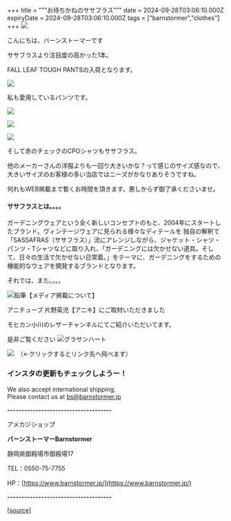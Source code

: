 +++
title = """お待ちかねのササフラス"""
date = 2024-09-28T03:06:10.000Z
expiryDate = 2024-09-28T03:06:10.000Z
tags = ["barnstormer","clothes"]
+++
[![](https://stat.ameba.jp/user_images/20231023/16/barnstormer-go/b2/03/p/o0420015015354743273.png)](https://ameblo.jp/barnstormer-go/entry-12825670498.html)

こんにちは、バーンストーマーです

ササフラスより注目度の高かった1本。

FALL LEAF TOUGH PANTSの入荷となります。

[![](https://stat.ameba.jp/user_images/20240928/12/barnstormer-go/cd/c8/j/o0466070015491471286.jpg)](https://stat.ameba.jp/user_images/20240928/12/barnstormer-go/cd/c8/j/o0466070015491471286.jpg)

私も愛用しているパンツです。

[![](https://stat.ameba.jp/user_images/20240928/12/barnstormer-go/10/c0/j/o0466070015491471289.jpg)](https://stat.ameba.jp/user_images/20240928/12/barnstormer-go/10/c0/j/o0466070015491471289.jpg)

[![](https://stat.ameba.jp/user_images/20240928/12/barnstormer-go/75/1b/j/o0466070015491471290.jpg)](https://stat.ameba.jp/user_images/20240928/12/barnstormer-go/75/1b/j/o0466070015491471290.jpg)

[![](https://stat.ameba.jp/user_images/20240928/12/barnstormer-go/bf/f0/j/o0466070015491471292.jpg)](https://stat.ameba.jp/user_images/20240928/12/barnstormer-go/bf/f0/j/o0466070015491471292.jpg)

そして赤のチェックのCPOシャツもササフラス。

他のメーカーさんの洋服よりも一回り大きいかな？って感じのサイズ感なので、大きいサイズのお客様の多い当店ではニーズがかなりありそうですね。

何れもWEB掲載まで暫くお時間を頂きます。悪しからず御了承くださいませ。

#### ササフラスとは。。。。

ガーデニングウェアという全く新しいコンセプトのもと、2004年にスタートしたブランド。ヴィンテージウェアに見られる様々なディテールを 独自の解釈で「SASSAFRAS（ササフラス）」流にアレンジしながら、ジャケット・シャツ・パンツ・Tシャツなどに取り入れ、「ガーデニングには欠かせない道具。そして、日々の生活で欠かせない日常着。」をテーマに、ガーデニングをするための機能的なウェアを開発するブランドとなります。

それでは、また。。。。

![鉛筆](https://stat100.ameba.jp/blog/ucs/img/char/char3/519.png)【メディア掲載について】

アニチューブ 片野英児【アニキ】にご取材いただきました

モヒカン小川のレザーチャンネルにてご紹介いただいてます。

是非ご覧ください ![グラサンハート](https://stat100.ameba.jp/blog/ucs/img/char/char3/148.png)

[![](https://stat.ameba.jp/user_images/20230412/16/barnstormer-go/6a/23/p/o0108010815269242493.png)](https://www.instagram.com/barnstormer_daily/)　（←クリックするとリンク先へ飛べます）

### インスタの更新もチェックしようー！

We also accept international shipping,  
Please contact us at bs@barnstormer.jp

**\-------------------------------------**

アメカジショップ

**バーンストーマーBarnstormer**

静岡県御殿場市御殿場17

TEL：0550-75-7755

HP：[https://www.barnstormer.jp/](https://www.barnstormer.jp/)

**\-------------------------------------**

[[source]](https://ameblo.jp/barnstormer-go/entry-12869211515.html)
